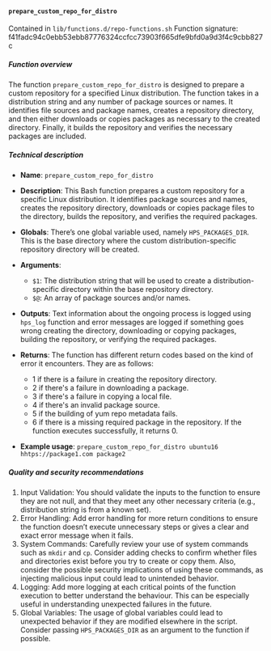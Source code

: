 #### `prepare_custom_repo_for_distro`

Contained in `lib/functions.d/repo-functions.sh`
Function signature: f41fadc94c0ebb53ebb87776324ccfcc73903f665dfe9bfd0a9d3f4c9cbb827c

##### Function overview

The function `prepare_custom_repo_for_distro` is designed to prepare a custom repository for a specified Linux distribution. The function takes in a distribution string and any number of package sources or names. It identifies file sources and package names, creates a repository directory, and then either downloads or copies packages as necessary to the created directory. Finally, it builds the repository and verifies the necessary packages are included. 

##### Technical description

- **Name**: `prepare_custom_repo_for_distro`
- **Description**: This Bash function prepares a custom repository for a specific Linux distribution. It identifies package sources and names, creates the repository directory, downloads or copies package files to the directory, builds the repository, and verifies the required packages.
- **Globals**: There’s one global variable used, namely `HPS_PACKAGES_DIR`. This is the base directory where the custom distribution-specific repository directory will be created.
- **Arguments**: 
	- `$1`: The distribution string that will be used to create a distribution-specific directory within the base repository directory.
	- `$@`: An array of package sources and/or names.
- **Outputs**: Text information about the ongoing process is logged using `hps_log` function and error messages are logged if something goes wrong creating the directory, downloading or copying packages, building the repository, or verifying the required packages. 
- **Returns**: The function has different return codes based on the kind of error it encounters. They are as follows:
    - 1 if there is a failure in creating the repository directory.
    - 2 if there's a failure in downloading a package.
    - 3 if there's a failure in copying a local file.
    - 4 if there's an invalid package source.
    - 5 if the building of yum repo metadata fails.
    - 6 if there is a missing required package in the repository. If the function executes successfully, it returns 0.

- **Example usage**: `prepare_custom_repo_for_distro ubuntu16 hhtps://package1.com package2`

##### Quality and security recommendations

1. Input Validation: You should validate the inputs to the function to ensure they are not null, and that they meet any other necessary criteria (e.g., distribution string is from a known set).
2. Error Handling: Add error handling for more return conditions to ensure the function doesn’t execute unnecessary steps or gives a clear and exact error message when it fails.
3. System Commands: Carefully review your use of system commands such as `mkdir` and `cp`. Consider adding checks to confirm whether files and directories exist before you try to create or copy them. Also, consider the possible security implications of using these commands, as injecting malicious input could lead to unintended behavior.
4. Logging: Add more logging at each critical points of the function execution to better understand the behaviour. This can be especially useful in understanding unexpected failures in the future.
5. Global Variables: The usage of global variables could lead to unexpected behavior if they are modified elsewhere in the script. Consider passing `HPS_PACKAGES_DIR` as an argument to the function if possible.

